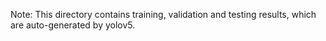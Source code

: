 Note: This directory contains training, validation and testing results, which are auto-generated by yolov5.

